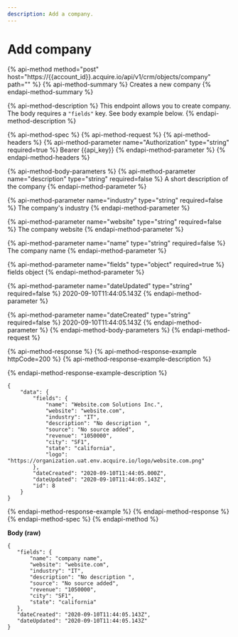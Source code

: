 ```yaml
---
description: Add a company.
---
```


# Add company

{% api-method method="post" host="https://{{account\_id}}.acquire.io/api/v1/crm/objects/company" path="" %}
{% api-method-summary %}
Creates a new company
{% endapi-method-summary %}

{% api-method-description %}
This endpoint allows you to create company. The body requires a `"fields"` key. See body example below.
{% endapi-method-description %}

{% api-method-spec %}
{% api-method-request %}
{% api-method-headers %}
{% api-method-parameter name="Authorization" type="string" required=true %}
Bearer {{api\_key}}
{% endapi-method-parameter %}
{% endapi-method-headers %}

{% api-method-body-parameters %}
{% api-method-parameter name="description" type="string" required=false %}
A short description of the company
{% endapi-method-parameter %}

{% api-method-parameter name="industry" type="string" required=false %}
The company's industry
{% endapi-method-parameter %}

{% api-method-parameter name="website" type="string" required=false %}
The company website
{% endapi-method-parameter %}

{% api-method-parameter name="name" type="string" required=false %}
The company name
{% endapi-method-parameter %}

{% api-method-parameter name="fields" type="object" required=true %}
fields object
{% endapi-method-parameter %}

{% api-method-parameter name="dateUpdated" type="string" required=false %}
2020-09-10T11:44:05.143Z
{% endapi-method-parameter %}

{% api-method-parameter name="dateCreated" type="string" required=false %}
2020-09-10T11:44:05.143Z
{% endapi-method-parameter %}
{% endapi-method-body-parameters %}
{% endapi-method-request %}

{% api-method-response %}
{% api-method-response-example httpCode=200 %}
{% api-method-response-example-description %}

{% endapi-method-response-example-description %}

```
{
    "data": {
        "fields": {
            "name": "Website.com Solutions Inc.",
            "website": "website.com",
            "industry": "IT",
            "description": "No description ",
            "source": "No source added",
            "revenue": "1050000",
            "city": "SF1",
            "state": "california",
            "logo": "https://organization.uat.env.acquire.io/logo/website.com.png"
        },
        "dateCreated": "2020-09-10T11:44:05.000Z",
        "dateUpdated": "2020-09-10T11:44:05.143Z",
        "id": 8
    }
}
```
{% endapi-method-response-example %}
{% endapi-method-response %}
{% endapi-method-spec %}
{% endapi-method %}

**Body \(raw\)**

```text
{
   "fields": {
       "name": "company name",
       "website": "website.com",
       "industry": "IT",
       "description": "No description ",
       "source": "No source added",
       "revenue": "1050000",
       "city": "SF1",
       "state": "california"
   },
   "dateCreated": "2020-09-10T11:44:05.143Z",
   "dateUpdated": "2020-09-10T11:44:05.143Z"
}
```

